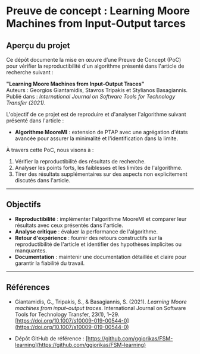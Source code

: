 # **Preuve de concept : Learning Moore Machines from Input-Output tarces**

## **Aperçu du projet**  
Ce dépôt documente la mise en œuvre d’une Preuve de Concept (PoC) pour vérifier la reproductibilité d'un algorithme présenté dans l'article de recherche suivant :  

**"Learning Moore Machines from Input-Output Traces"**  
Auteurs : Georgios Giantamidis, Stavros Tripakis et Stylianos Basagiannis.  
Publié dans : *International Journal on Software Tools for Technology Transfer (2021)*.  

L'objectif de ce projet est de reproduire et d'analyser l'algorithme suivant présenté dans l'article :  
- **Algorithme MooreMI** : extension de PTAP avec une agrégation d'états avancée pour assurer la minimalité et l'identification dans la limite.  

À travers cette PoC, nous visons à :  
1. Vérifier la reproductibilité des résultats de recherche.  
2. Analyser les points forts, les faiblesses et les limites de l'algorithme.  
3. Tirer des résultats supplémentaires sur des aspects non explicitement discutés dans l'article.  

---

## **Objectifs**  
- **Reproductibilité** : implémenter l'algorithme MooreMI et comparer leur résultats avec ceux présentés dans l'article.  
- **Analyse critique** : évaluer la performance de l'algorithme.  
- **Retour d'expérience** : fournir des retours constructifs sur la reproductibilité de l'article et identifier des hypothèses implicites ou manquantes.  
- **Documentation** : maintenir une documentation détaillée et claire pour garantir la fiabilité du travail.

---

## Références

- Giantamidis, G., Tripakis, S., & Basagiannis, S. (2021). *Learning Moore machines from input–output traces*. International Journal on Software Tools for Technology Transfer, 23(1), 1–29. [https://doi.org/10.1007/s10009-019-00544-0](https://doi.org/10.1007/s10009-019-00544-0)

- Dépôt GitHub de référence : [https://github.com/ggiorikas/FSM-learning](https://github.com/ggiorikas/FSM-learning)

